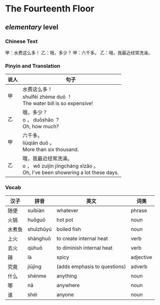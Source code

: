 # The Fourteenth Floor
## *elementary* level

### Chinese Text
甲：水费这么多！
乙：哦，多少？
甲：六千多。
乙：哦，我最近经常洗澡。

### Pinyin and Translation
|说人|句子|
|----|----|
|甲|水费这么多！<br />shuǐfèi zhème duō ！<br />The water bill is so expensive!|
|乙|哦，多少？<br />o ， duōshǎo ？<br />Oh, how much?|
|甲|六千多。<br />liùqiān duō 。<br />More than six thousand.|
|乙|哦，我最近经常洗澡。<br />o ， wǒ zuìjìn jīngcháng xǐzǎo 。<br />Oh, I've been showering a lot these days.|
### Vocab
|汉子|拼音|英文|词类|
|----|----|----|----|
|随便|suíbiàn|whatever|phrase|
|火锅|huǒguō|hot pot|noun|
|水煮鱼|shuǐzhǔyú|boiled fish|noun|
|上火|shànghuǒ|to create internal heat|verb|
|去火|qùhuǒ|to diminish internal heat|verb|
|辣|là|spicy|adjective|
|究竟|jiūjìng|(adds emphasis to questions)|adverb|
|什么|shénme|anything|noun|
|哪|nǎ|anywhere|noun|
|谁|shéi|anyone|noun|